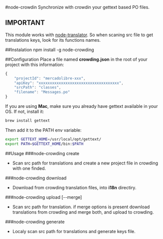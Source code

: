 #node-crowdin
Synchronize with crowdin your gettext based PO files.

## IMPORTANT
This module works with [node-translator](https://github.com/pablonazareno/node-translator). So when scaning src file to get translations keys, look for its functions names.

##Instalation
npm install -g node-crowding

##Configuration
Place a file named **crowding.json** in the root of your project with this information:
```javascript
{
	"projectId": "mercadolibre-xxx",
	"apiKey": "xxxxxxxxxxxxxxxxxxxxxxxxxxxxxxxxxxxx",
	"srcPath": "classes",
	"filename": "Messages.po"
}
```

If you are using **Mac**, make sure you already have gettext available in your OS. If not, install it:

```bash
brew install gettext
```
Then add it to the PATH env variable:

```bash
export GETTEXT_HOME=/usr/local/opt/gettext/
export PATH=$GETTEXT_HOME/bin:$PATH
```
##Usage
###node-crowding create
- Scan src path for translations and create a new project file in crowding with one finded. 

###node-crowding download
- Download from crowding translation files, into **i18n** directiry.

###node-crowding upload [--merge]
- Scan src path for translation. if merge options is present download translations from crowding and merge both, and upload to crowding.

###node-crowding generate
- Localy scan src path for translations and generate keys file.
